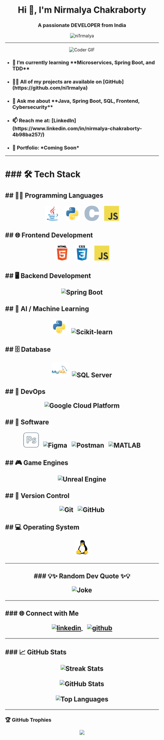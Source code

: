 <h1 align="center">Hi 👋, I'm Nirmalya Chakraborty</h1>
<h3 align="center">A passionate DEVELOPER from India</h3>

<p align="center">
  <img src="https://komarev.com/ghpvc/?username=ni1rmalya&label=Profile%20views&color=0e75b6&style=flat" alt="ni1rmalya" />
</p>

---
<p align="center">
  <img src="https://media.giphy.com/media/qgQUggAC3Pfv687qPC/giphy.gif" alt="Coder GIF" width="600"/>
</p>


- <H3>🌱 I’m currently learning **Microservices, Spring Boot, and TDD**
- <H3>👨‍💻 All of my projects are available on [GitHub](https://github.com/ni1rmalya)
- <H3>💬 Ask me about **Java, Spring Boot, SQL, Frontend, Cybersecurity**
- <H3>📫 Reach me at: [LinkedIn](https://www.linkedin.com/in/nirmalya-chakraborty-4b98ba257/)
- <H3>🧠 Portfolio: *Coming Soon*

---


<h1> ### 🛠️ Tech Stack

<h2>## 👨‍💻 Programming Languages
<p align="center">
  <img src="https://raw.githubusercontent.com/devicons/devicon/master/icons/java/java-original.svg" alt="Java" width="50" height="50"/>
  &nbsp;
  <img src="https://raw.githubusercontent.com/devicons/devicon/master/icons/python/python-original.svg" alt="Python" width="50" height="50"/>
  &nbsp;
  <img src="https://raw.githubusercontent.com/devicons/devicon/master/icons/c/c-original.svg" alt="C" width="50" height="50"/>
  &nbsp;
  <img src="https://raw.githubusercontent.com/devicons/devicon/master/icons/javascript/javascript-original.svg" alt="JavaScript" width="50" height="50"/>
</p>

<h2>## 🌐 Frontend Development
<p align="center">
  <img src="https://raw.githubusercontent.com/devicons/devicon/master/icons/html5/html5-original-wordmark.svg" alt="HTML5" width="50" height="50"/>
  &nbsp;
  <img src="https://raw.githubusercontent.com/devicons/devicon/master/icons/css3/css3-original-wordmark.svg" alt="CSS3" width="50" height="50"/>
  &nbsp;
  <img src="https://raw.githubusercontent.com/devicons/devicon/master/icons/javascript/javascript-original.svg" alt="JavaScript" width="50" height="50"/>
</p>

<h2>## 🖥️ Backend Development
<p align="center">
  <img src="https://www.vectorlogo.zone/logos/springio/springio-icon.svg" alt="Spring Boot" width="50" height="50"/>


<h2>## 🤖 AI / Machine Learning
<p align="center">
  <img src="https://raw.githubusercontent.com/devicons/devicon/master/icons/python/python-original.svg" alt="Python" width="50" height="50"/>
  &nbsp;
  <img src="https://upload.wikimedia.org/wikipedia/commons/0/05/Scikit_learn_logo_small.svg" alt="Scikit-learn" width="50" height="50"/>
</p>

<h2>## 🗄️ Database
<p align="center">
  <img src="https://raw.githubusercontent.com/devicons/devicon/master/icons/mysql/mysql-original-wordmark.svg" alt="MySQL" width="50" height="50"/>
  &nbsp;
  <img src="https://www.svgrepo.com/show/303229/microsoft-sql-server-logo.svg" alt="SQL Server" width="50" height="50"/>
</p>

<h2>## 🚀 DevOps
<p align="center">
 
  <img src="https://www.vectorlogo.zone/logos/google_cloud/google_cloud-icon.svg" alt="Google Cloud Platform" width="50" height="50"/>
</p>

<h2>## 🧰 Software
<p align="center">
  <img src="https://raw.githubusercontent.com/devicons/devicon/master/icons/photoshop/photoshop-line.svg" alt="Photoshop" width="50" height="50"/>
  &nbsp;
  <img src="https://www.vectorlogo.zone/logos/figma/figma-icon.svg" alt="Figma" width="50" height="50"/>
  &nbsp;
  <img src="https://www.vectorlogo.zone/logos/getpostman/getpostman-icon.svg" alt="Postman" width="50" height="50"/>
  &nbsp;
  <img src="https://upload.wikimedia.org/wikipedia/commons/2/21/Matlab_Logo.png" alt="MATLAB" width="50" height="50"/>
</p>

<h2>## 🎮 Game Engines
<p align="center">
  <img src="https://raw.githubusercontent.com/kenangundogan/fontisto/036b7eca71aab1bef8e6a0518f7329f13ed62f6b/icons/svg/brand/unreal-engine.svg" alt="Unreal Engine" width="50" height="50"/>
</p>

<h2>## 🔧 Version Control
<p align="center">
  <img src="https://www.vectorlogo.zone/logos/git-scm/git-scm-icon.svg" alt="Git" width="50" height="50"/>
  &nbsp;
  <img src="https://cdn.jsdelivr.net/npm/simple-icons@v3/icons/github.svg" alt="GitHub" width="50" height="50"/>
</p>

<h2>## 💻 Operating System
<p align="center">
  <img src="https://raw.githubusercontent.com/devicons/devicon/master/icons/linux/linux-original.svg" alt="Linux" width="50" height="50"/>
</p>

---

<h2 align="center">### 💡✨ Random Dev Quote ✨💡

<p align="center">
  <img 
    src="https://readme-jokes.vercel.app/api?theme=nightowl&hideBorder=false&borderColor=%2300FF00&codeColor=%231E1E1E&titleColor=%23FFDD00" 
    alt="Joke" 
    width="700"
  />
</p>


--------

<H2>### 🌐 Connect with Me

<p align="center">
  <a href="https://linkedin.com/in/nirmalya-chakraborty-4b98ba257" target="blank">
    <img align="center" src="https://cdn.jsdelivr.net/npm/simple-icons@v3/icons/linkedin.svg" alt="linkedin" height="30" width="30" />
  </a>
  &nbsp;&nbsp;
  <a href="https://github.com/ni1rmalya" target="blank">
    <img align="center" src="https://cdn.jsdelivr.net/npm/simple-icons@v3/icons/github.svg" alt="github" height="30" width="30" />
  </a>
</p>

---

<H2>### 📈 GitHub Stats

<p align="center">
  <img src="https://github-readme-streak-stats.herokuapp.com/?user=ni1rmalya&theme=algolia" alt="Streak Stats"/>
  <br><br>
  <img src="https://github-readme-stats.vercel.app/api?username=ni1rmalya&show_icons=true&theme=algolia" alt="GitHub Stats" />
  <br><br>
  <img src="https://github-readme-stats.vercel.app/api/top-langs/?username=ni1rmalya&layout=compact&theme=algolia" alt="Top Languages" />
</p>

---

### 🏆 GitHub Trophies

<p align="center">
  <img src="https://github-profile-trophy.vercel.app/?username=ni1rmalya&theme=monokai&no-frame=true&column=6" />
</p>
